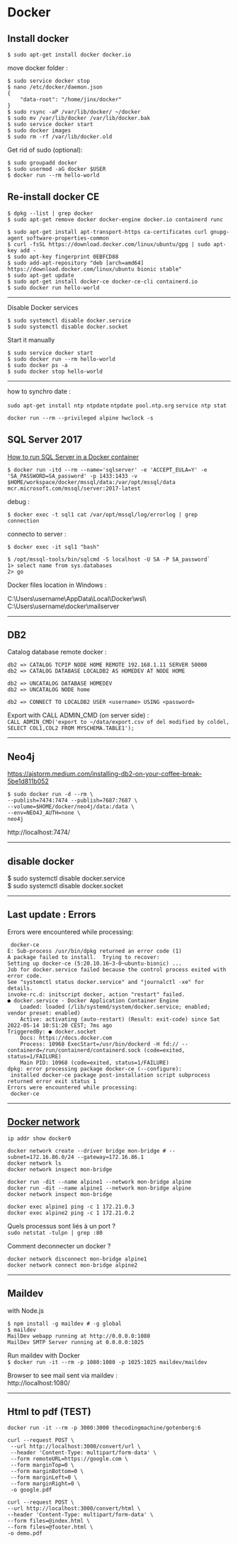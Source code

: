 # Docker

## Install docker

`$ sudo apt-get install docker docker.io`

move docker folder :

```
$ sudo service docker stop
$ nano /etc/docker/daemon.json
{
    "data-root": "/home/jinx/docker"
}
$ sudo rsync -aP /var/lib/docker/ ~/docker
$ sudo mv /var/lib/docker /var/lib/docker.bak
$ sudo service docker start
$ sudo docker images
$ sudo rm -rf /var/lib/docker.old
```

Get rid of sudo (optional):

```
$ sudo groupadd docker
$ sudo usermod -aG docker $USER
$ docker run --rm hello-world
```

## Re-install docker CE

```
$ dpkg --list | grep docker 
$ sudo apt-get remove docker docker-engine docker.io containerd runc 

$ sudo apt-get install apt-transport-https ca-certificates curl gnupg-agent software-properties-common 
$ curl -fsSL https://download.docker.com/linux/ubuntu/gpg | sudo apt-key add - 
$ sudo apt-key fingerprint 0EBFCD88 
$ sudo add-apt-repository "deb [arch=amd64] https://download.docker.com/linux/ubuntu bionic stable" 
$ sudo apt-get update 
$ sudo apt-get install docker-ce docker-ce-cli containerd.io 
$ sudo docker run hello-world 

```

---

Disable Docker services

``` 
$ sudo systemctl disable docker.service   
$ sudo systemctl disable docker.socket 
```

Start it manually

`$ sudo service docker start`  
`$ sudo docker run --rm hello-world`  
`$ sudo docker ps -a`  
`$ sudo docker stop hello-world`  

---

how to synchro date :  

`sudo apt-get install ntp ntpdate` 
`ntpdate pool.ntp.org` 
`service ntp stat` 

`docker run --rm --privileged alpine hwclock -s`  


## SQL Server 2017

[How to run SQL Server in a Docker container](https://blog.logrocket.com/docker-sql-server/)

```
$ docker run -itd --rm --name='sqlserver' -e 'ACCEPT_EULA=Y' -e   'SA_PASSWORD=SA_password' -p 1433:1433 -v $HOME/workspace/docker/mssql/data:/var/opt/mssql/data  mcr.microsoft.com/mssql/server:2017-latest
```

debug :

`$ docker exec -t sql1 cat /var/opt/mssql/log/errorlog | grep connection`

connecto to server :

`$ docker exec -it sql1 "bash"` 

```
$ /opt/mssql-tools/bin/sqlcmd -S localhost -U SA -P SA_password` 
1> select name from sys.databases 
2> go 
```

Docker files location in Windows :  

C:\Users\username\AppData\Local\Docker\wsl\  
C:\Users\username\docker\mailserver  

---

## DB2

Catalog database remote docker :  
```
db2 => CATALOG TCPIP NODE HOME REMOTE 192.168.1.11 SERVER 50000
db2 => CATALOG DATABASE LOCALDB2 AS HOMEDEV AT NODE HOME

db2 => UNCATALOG DATABASE HOMEDEV
db2 => UNCATALOG NODE home

db2 => CONNECT TO LOCALDB2 USER <username> USING <password>
```

Export with CALL ADMIN_CMD (on server side) :  
`CALL ADMIN_CMD('export to ~/data/export.csv of del modified by coldel, SELECT COL1,COL2 FROM MYSCHEMA.TABLE1');`

---


## Neo4j
https://ajstorm.medium.com/installing-db2-on-your-coffee-break-5be1d811b052

```
$ sudo docker run -d --rm \  
--publish=7474:7474 --publish=7687:7687 \  
--volume=$HOME/docker/neo4j/data:/data \  
--env=NEO4J_AUTH=none \
neo4j
```

http://localhost:7474/

---

## disable docker 
$ sudo systemctl disable docker.service   
$ sudo systemctl disable docker.socket  

---

## Last update : Errors

Errors were encountered while processing:  

```
 docker-ce  
E: Sub-process /usr/bin/dpkg returned an error code (1)  
A package failed to install.  Trying to recover:  
Setting up docker-ce (5:20.10.16~3-0~ubuntu-bionic) ...  
Job for docker.service failed because the control process exited with error code.  
See "systemctl status docker.service" and "journalctl -xe" for details.  
invoke-rc.d: initscript docker, action "restart" failed.  
● docker.service - Docker Application Container Engine  
	Loaded: loaded (/lib/systemd/system/docker.service; enabled; vendor preset: enabled)  
	Active: activating (auto-restart) (Result: exit-code) since Sat 2022-05-14 10:51:20 CEST; 7ms ago  
TriggeredBy: ● docker.socket  
	Docs: https://docs.docker.com  
	Process: 10968 ExecStart=/usr/bin/dockerd -H fd:// --containerd=/run/containerd/containerd.sock (code=exited, status=1/FAILURE)  
	Main PID: 10968 (code=exited, status=1/FAILURE)  
dpkg: error processing package docker-ce (--configure):  
 installed docker-ce package post-installation script subprocess returned error exit status 1  
Errors were encountered while processing:  
 docker-ce  
```

---

## [Docker network](https://devopssec.fr/article/fonctionnement-manipulation-reseau-docker)  

`ip addr show docker0` 

```
docker network create --driver bridge mon-bridge # --subnet=172.16.86.0/24 --gateway=172.16.86.1 
docker network ls
docker network inspect mon-bridge

docker run -dit --name alpine1 --network mon-bridge alpine
docker run -dit --name alpine1 --network mon-bridge alpine
docker network inspect mon-bridge

docker exec alpine1 ping -c 1 172.21.0.3
docker exec alpine2 ping -c 1 172.21.0.2
```
Quels processus sont liés à un port ?  
`sudo netstat -tulpn | grep :80`  

Comment deconnecter un docker ?  
```
docker network disconnect mon-bridge alpine1
docker network connect mon-bridge alpine2
```

--- 

## Maildev 

with Node.js 

```
$ npm install -g maildev # -g global
$ maildev
MailDev webapp running at http://0.0.0.0:1080
MailDev SMTP Server running at 0.0.0.0:1025
```
Run maildev with Docker  
`$ docker run -it --rm -p 1080:1080 -p 1025:1025 maildev/maildev` 

Browser to see mail sent via maildev :  
http://localhost:1080/  

---

## Html to pdf (TEST)
`docker run -it --rm -p 3000:3000 thecodingmachine/gotenberg:6`

```
curl --request POST \
 --url http://localhost:3000/convert/url \
 --header 'Content-Type: multipart/form-data' \
 --form remoteURL=https://google.com \
 --form marginTop=0 \
 --form marginBottom=0 \
 --form marginLeft=0 \
 --form marginRight=0 \
 -o google.pdf
 
curl --request POST \
--url http://localhost:3000/convert/html \
--header 'Content-Type: multipart/form-data' \
--form files=@index.html \
--form files=@footer.html \
-o demo.pdf
```
